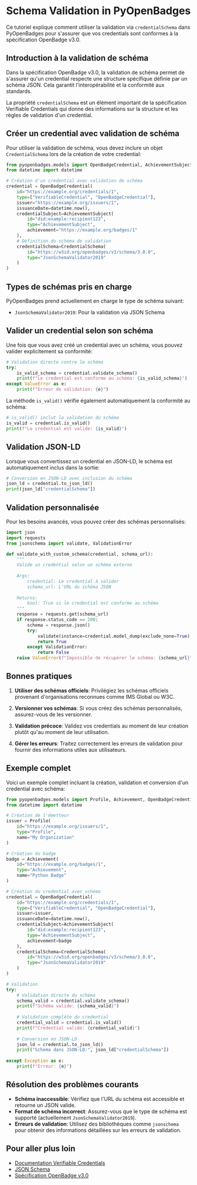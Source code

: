 # Schema Validation in PyOpenBadges

Ce tutoriel explique comment utiliser la validation via `credentialSchema` dans PyOpenBadges pour s'assurer que vos credentials sont conformes à la spécification OpenBadge v3.0.

## Introduction à la validation de schéma

Dans la spécification OpenBadge v3.0, la validation de schéma permet de s'assurer qu'un credential respecte une structure spécifique définie par un schéma JSON. Cela garantit l'interopérabilité et la conformité aux standards.

La propriété `credentialSchema` est un élément important de la spécification Verifiable Credentials qui donne des informations sur la structure et les règles de validation d'un credential.

## Créer un credential avec validation de schéma

Pour utiliser la validation de schéma, vous devez inclure un objet `CredentialSchema` lors de la création de votre credential:

```python
from pyopenbadges.models import OpenBadgeCredential, AchievementSubject, CredentialSchema
from datetime import datetime

# Création d'un credential avec validation de schéma
credential = OpenBadgeCredential(
    id="https://example.org/credentials/1",
    type=["VerifiableCredential", "OpenBadgeCredential"],
    issuer="https://example.org/issuers/1",
    issuanceDate=datetime.now(),
    credentialSubject=AchievementSubject(
        id="did:example:recipient123",
        type="AchievementSubject",
        achievement="https://example.org/badges/1"
    ),
    # Définition du schéma de validation
    credentialSchema=CredentialSchema(
        id="https://w3id.org/openbadges/v3/schema/3.0.0",
        type="JsonSchemaValidator2019"
    )
)
```

## Types de schémas pris en charge

PyOpenBadges prend actuellement en charge le type de schéma suivant:

- `JsonSchemaValidator2019`: Pour la validation via JSON Schema

## Valider un credential selon son schéma

Une fois que vous avez créé un credential avec un schéma, vous pouvez valider explicitement sa conformité:

```python
# Validation directe contre le schéma
try:
    is_valid_schema = credential.validate_schema()
    print(f"Le credential est conforme au schéma: {is_valid_schema}")
except ValueError as e:
    print(f"Erreur de validation: {e}")
```

La méthode `is_valid()` vérifie également automatiquement la conformité au schéma:

```python
# is_valid() inclut la validation du schéma
is_valid = credential.is_valid()
print(f"Le credential est valide: {is_valid}")
```

## Validation JSON-LD

Lorsque vous convertissez un credential en JSON-LD, le schéma est automatiquement inclus dans la sortie:

```python
# Conversion en JSON-LD avec inclusion du schéma
json_ld = credential.to_json_ld()
print(json_ld["credentialSchema"])
```

## Validation personnalisée

Pour les besoins avancés, vous pouvez créer des schémas personnalisés:

```python
import json
import requests
from jsonschema import validate, ValidationError

def validate_with_custom_schema(credential, schema_url):
    """
    Valide un credential selon un schéma externe
    
    Args:
        credential: Le credential à valider
        schema_url: L'URL du schéma JSON
    
    Returns:
        bool: True si le credential est conforme au schéma
    """
    response = requests.get(schema_url)
    if response.status_code == 200:
        schema = response.json()
        try:
            validate(instance=credential.model_dump(exclude_none=True), schema=schema)
            return True
        except ValidationError:
            return False
    raise ValueError(f"Impossible de récupérer le schéma: {schema_url}")
```

## Bonnes pratiques

1. **Utiliser des schémas officiels**: Privilégiez les schémas officiels provenant d'organisations reconnues comme IMS Global ou W3C.

2. **Versionner vos schémas**: Si vous créez des schémas personnalisés, assurez-vous de les versionner.

3. **Validation précoce**: Validez vos credentials au moment de leur création plutôt qu'au moment de leur utilisation.

4. **Gérer les erreurs**: Traitez correctement les erreurs de validation pour fournir des informations utiles aux utilisateurs.

## Exemple complet

Voici un exemple complet incluant la création, validation et conversion d'un credential avec schéma:

```python
from pyopenbadges.models import Profile, Achievement, OpenBadgeCredential, AchievementSubject, CredentialSchema
from datetime import datetime

# Création de l'émetteur
issuer = Profile(
    id="https://example.org/issuers/1",
    type="Profile",
    name="My Organization"
)

# Création du badge
badge = Achievement(
    id="https://example.org/badges/1",
    type="Achievement",
    name="Python Badge"
)

# Création du credential avec schéma
credential = OpenBadgeCredential(
    id="https://example.org/credentials/1",
    type=["VerifiableCredential", "OpenBadgeCredential"],
    issuer=issuer,
    issuanceDate=datetime.now(),
    credentialSubject=AchievementSubject(
        id="did:example:recipient123",
        type="AchievementSubject",
        achievement=badge
    ),
    credentialSchema=CredentialSchema(
        id="https://w3id.org/openbadges/v3/schema/3.0.0", 
        type="JsonSchemaValidator2019"
    )
)

# Validation
try:
    # Validation directe du schéma
    schema_valid = credential.validate_schema()
    print(f"Schéma valide: {schema_valid}")
    
    # Validation complète du credential
    credential_valid = credential.is_valid()
    print(f"Credential valide: {credential_valid}")
    
    # Conversion en JSON-LD
    json_ld = credential.to_json_ld()
    print("Schema dans JSON-LD:", json_ld["credentialSchema"])
    
except Exception as e:
    print(f"Erreur: {e}")
```

## Résolution des problèmes courants

- **Schéma inaccessible**: Vérifiez que l'URL du schéma est accessible et retourne un JSON valide.
- **Format de schéma incorrect**: Assurez-vous que le type de schéma est supporté (actuellement `JsonSchemaValidator2019`).
- **Erreurs de validation**: Utilisez des bibliothèques comme `jsonschema` pour obtenir des informations détaillées sur les erreurs de validation.

## Pour aller plus loin

- [Documentation Verifiable Credentials](https://www.w3.org/TR/vc-data-model/)
- [JSON Schema](https://json-schema.org/)
- [Spécification OpenBadge v3.0](https://www.imsglobal.org/spec/ob/v3p0/)

